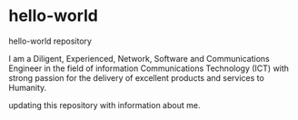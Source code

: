 # hello-world
hello-world repository

I am a Diligent, Experienced, Network, Software and Communications Engineer in the field of 
information Communications Technology (ICT) with strong passion for the delivery of excellent
products and services to Humanity.


updating this repository with information about me.
